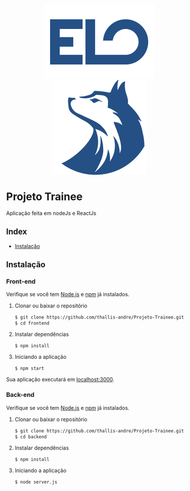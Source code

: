 <div style="text-align:center">
  <img src="./public/elo.png" />
  <img src="./public/lobo.png" />
</div>

# Projeto Trainee 
Aplicação feita em nodeJs e ReactJs

## Index
+ [Instalação](#installation)


## Instalação<a name="installation"></a>
### Front-end
Verifique se você tem [Node.js](https://nodejs.org/) e [npm](https://www.npmjs.com/) já instalados.

1. Clonar ou baixar o repositório

	```
	$ git clone https://github.com/thallis-andre/Projeto-Trainee.git
	$ cd frontend
	```
2. Instalar dependências

	```
	$ npm install
	```
5. Iniciando a aplicação

	```
	$ npm start
	```
Sua aplicação executará em [localhost:3000](http://localhost:3000/).

### Back-end
Verifique se você tem [Node.js](https://nodejs.org/) e [npm](https://www.npmjs.com/) já instalados.


1. Clonar ou baixar o repositório

	```
	$ git clone https://github.com/thallis-andre/Projeto-Trainee.git
	$ cd backend
	```
2. Instalar dependências

	```
	$ npm install
	```
5. Iniciando a aplicação

	```
	$ node server.js
	```


